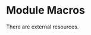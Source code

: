 <!--

author:   DART Team
email:    dart@chop.edu
version:  1.0.0
language: en
narrator: UK English Female
title: Module Macros
comment:  This is placeholder module to save macros used in other modules.

@external_resources
<script>
var external_resources = [
   {
      resource1: {
        name:"Java-101",
        description:"Introduction to Java",
        expert_author_check: true,
        expert_author_text: "This is written by a total expert."
        
      },
      resource2: {
        name:"Java-102",
        description:"Introduction to More Java",
        expert_author_check: false,
        expert_author_text: "This is an anonymous post."
      },     
   }
]
@end

@print_resources_list
external_resources.map((resource_list)=>{
   if (typeof resource_list.resource1 != 'undefined')
   send.html(`<b "${resource_list.resource1.name}"</b>)"\n${resource_list.resource1.description}"`)
   if (typeof resource_list.resource2 != 'undefined')
   send.html(`<b "${resource_list.resource2.name}"</b>)"\n${resource_list.resource2.description}"`)   
})
</script>
@end

@lesson_prep_wrapper

This module will direct you to external educational content.
---

Many topics have great content written by others! We chose this content for you based on how well it meets our criteria.

Not all selected materials will meet all of these criteria, but selected materials should meet as many as possible.
Write a short sentence about how this material meets, or does not meet, each criterion.

@print_resources_list

**Resource 1 Name**

Short optional summary sentence about resource 1.

<ul style="list-style-type: none">
   <li><i class="fa-solid fa-circle-check" style="color: #158d0c;" title="Checked"></i> Expert Authors / Well-Vetted: _who are the expert authors? or what institutional authority guarantees accuracy?_</li>
   <li><i class="fa-solid fa-circle-minus" style="color: #f0bc00;" title="Unchecked"></i> Maintained: _who is in charge of implementing regular updates to this material, important in fast-changing fields._</li>
   <li><i class="fa-solid fa-circle-check" style="color: #158d0c;" title="Checked"></i> Stable Support: _who hosts this material so it won't disappear? If it does, please let us know in a feedback form ASAP!_</li>
</ul>

**Known issues with accessibility and inclusive design:** Explain any known problems related to accessibility and inclusive design here. If there are none, you can write "No known issues, but we may have missed something. If you encounter an issue, please [let us know in our feedback form](#feedback)!"

**Resource 2 Name**

Short optional summary sentence about resource 2.

<ul style="list-style-type: none">
   <li><i class="fa-solid fa-circle-check" style="color: #158d0c;" title="Checked"></i> Expert Authors / Well-Vetted: _who are the expert authors? or what institutional authority guarantees accuracy?_</li>
   <li><i class="fa-solid fa-circle-minus" style="color: #f0bc00;" title="Unchecked"></i> Maintained: _who is in charge of implementing regular updates to this material, important in fast-changing fields._</li>
   <li><i class="fa-solid fa-circle-check" style="color: #158d0c;" title="Checked"></i> Stable Support: _who hosts this material so it won't disappear? If it does, please let us know in a feedback form ASAP!_</li>
</ul>

**Known issues with accessibility and inclusive design:** Explain any known problems related to accessibility and inclusive design here. If there are none, you can write "No known issues, but we may have missed something. If you encounter an issue, please [let us know in our feedback form](#feedback)!"


@end


link:  https://chop-dbhi-arcus-education-website-assets.s3.amazonaws.com/css/styles.css

script: https://kit.fontawesome.com/83b2343bd4.js
script:  https://code.jquery.com/jquery-3.6.0.slim.min.js

-->

# Module Macros

There are <script>@external_resources.length</script> external resources. 

